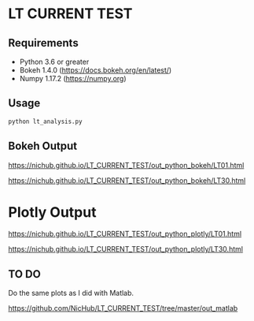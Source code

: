 # LT CURRENT TEST

## Requirements

- Python 3.6 or greater
- Bokeh 1.4.0 (<https://docs.bokeh.org/en/latest/>)
- Numpy 1.17.2 (<https://numpy.org>)

## Usage

```bash
python lt_analysis.py
```

## Bokeh Output

<https://nichub.github.io/LT_CURRENT_TEST/out_python_bokeh/LT01.html>

<https://nichub.github.io/LT_CURRENT_TEST/out_python_bokeh/LT30.html>

# Plotly Output

<https://nichub.github.io/LT_CURRENT_TEST/out_python_plotly/LT01.html>

<https://nichub.github.io/LT_CURRENT_TEST/out_python_plotly/LT30.html>

## TO DO

Do the same plots as I did with Matlab.

<https://github.com/NicHub/LT_CURRENT_TEST/tree/master/out_matlab>
